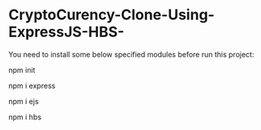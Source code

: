 # CryptoCurency-Clone-Using-ExpressJS-HBS-

You need to install some below specified modules before run this project:

npm init

npm i express

npm i ejs

npm i hbs
